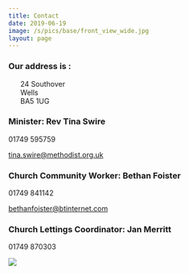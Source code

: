 ```yaml
---
title: Contact
date: 2019-06-19
image: /s/pics/base/front_view_wide.jpg
layout: page
---
```



### Our address is :

<ul style="list-style-type:none" >
    <li>24 Southover</li>
    <li>Wells</li>
    <li>BA5 1UG</li>
</ul>


### Minister: Rev Tina Swire

01749 595759

[tina.swire@methodist.org.uk](mailto:tina.swire@methodist.org.uk)

### Church Community Worker: Bethan Foister 

01749 841142

[bethanfoister@btinternet.com](mailto:bethanfoister@btinternet.com)

### Church Lettings Coordinator: Jan Merritt 

01749 870303



<img src="{{site.baseurl}}/s/pics/contact/map.png" style="max-width:450px">

    
